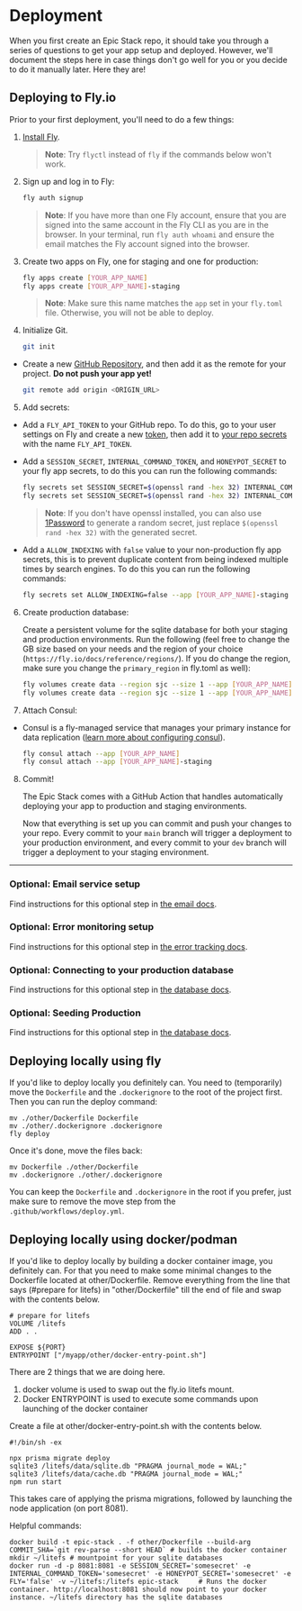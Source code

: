 # Deployment

When you first create an Epic Stack repo, it should take you through a series of
questions to get your app setup and deployed. However, we'll document the steps
here in case things don't go well for you or you decide to do it manually later.
Here they are!

## Deploying to Fly.io

Prior to your first deployment, you'll need to do a few things:

1. [Install Fly](https://fly.io/docs/getting-started/installing-flyctl/).

   > **Note**: Try `flyctl` instead of `fly` if the commands below won't work.

2. Sign up and log in to Fly:

   ```sh
   fly auth signup
   ```

   > **Note**: If you have more than one Fly account, ensure that you are signed
   > into the same account in the Fly CLI as you are in the browser. In your
   > terminal, run `fly auth whoami` and ensure the email matches the Fly
   > account signed into the browser.

3. Create two apps on Fly, one for staging and one for production:

   ```sh
   fly apps create [YOUR_APP_NAME]
   fly apps create [YOUR_APP_NAME]-staging
   ```

   > **Note**: Make sure this name matches the `app` set in your `fly.toml`
   > file. Otherwise, you will not be able to deploy.

4. Initialize Git.

   ```sh
   git init
   ```

- Create a new [GitHub Repository](https://repo.new), and then add it as the
  remote for your project. **Do not push your app yet!**

  ```sh
  git remote add origin <ORIGIN_URL>
  ```

5. Add secrets:

- Add a `FLY_API_TOKEN` to your GitHub repo. To do this, go to your user
  settings on Fly and create a new
  [token](https://web.fly.io/user/personal_access_tokens/new), then add it to
  [your repo secrets](https://docs.github.com/en/actions/security-guides/encrypted-secrets)
  with the name `FLY_API_TOKEN`.

- Add a `SESSION_SECRET`, `INTERNAL_COMMAND_TOKEN`, and `HONEYPOT_SECRET` to
  your fly app secrets, to do this you can run the following commands:

  ```sh
  fly secrets set SESSION_SECRET=$(openssl rand -hex 32) INTERNAL_COMMAND_TOKEN=$(openssl rand -hex 32) HONEYPOT_SECRET=$(openssl rand -hex 32) --app [YOUR_APP_NAME]
  fly secrets set SESSION_SECRET=$(openssl rand -hex 32) INTERNAL_COMMAND_TOKEN=$(openssl rand -hex 32) HONEYPOT_SECRET=$(openssl rand -hex 32) --app [YOUR_APP_NAME]-staging
  ```

  > **Note**: If you don't have openssl installed, you can also use
  > [1Password](https://1password.com/password-generator) to generate a random
  > secret, just replace `$(openssl rand -hex 32)` with the generated secret.

- Add a `ALLOW_INDEXING` with `false` value to your non-production fly app
  secrets, this is to prevent duplicate content from being indexed multiple
  times by search engines. To do this you can run the following commands:

  ```sh
  fly secrets set ALLOW_INDEXING=false --app [YOUR_APP_NAME]-staging
  ```

6. Create production database:

   Create a persistent volume for the sqlite database for both your staging and
   production environments. Run the following (feel free to change the GB size
   based on your needs and the region of your choice
   (`https://fly.io/docs/reference/regions/`). If you do change the region, make
   sure you change the `primary_region` in fly.toml as well):

   ```sh
   fly volumes create data --region sjc --size 1 --app [YOUR_APP_NAME]
   fly volumes create data --region sjc --size 1 --app [YOUR_APP_NAME]-staging
   ```

7. Attach Consul:

- Consul is a fly-managed service that manages your primary instance for data
  replication
  ([learn more about configuring consul](https://fly.io/docs/litefs/getting-started/#lease-configuration)).

  ```sh
  fly consul attach --app [YOUR_APP_NAME]
  fly consul attach --app [YOUR_APP_NAME]-staging
  ```

8. Commit!

   The Epic Stack comes with a GitHub Action that handles automatically
   deploying your app to production and staging environments.

   Now that everything is set up you can commit and push your changes to your
   repo. Every commit to your `main` branch will trigger a deployment to your
   production environment, and every commit to your `dev` branch will trigger a
   deployment to your staging environment.

---

### Optional: Email service setup

Find instructions for this optional step in [the email docs](./email.md).

### Optional: Error monitoring setup

Find instructions for this optional step in
[the error tracking docs](./monitoring.md).

### Optional: Connecting to your production database

Find instructions for this optional step in [the database docs](./database.md).

### Optional: Seeding Production

Find instructions for this optional step in [the database docs](./database.md).

## Deploying locally using fly

If you'd like to deploy locally you definitely can. You need to (temporarily)
move the `Dockerfile` and the `.dockerignore` to the root of the project first.
Then you can run the deploy command:

```
mv ./other/Dockerfile Dockerfile
mv ./other/.dockerignore .dockerignore
fly deploy
```

Once it's done, move the files back:

```
mv Dockerfile ./other/Dockerfile
mv .dockerignore ./other/.dockerignore
```

You can keep the `Dockerfile` and `.dockerignore` in the root if you prefer,
just make sure to remove the move step from the `.github/workflows/deploy.yml`.

## Deploying locally using docker/podman

If you'd like to deploy locally by building a docker container image, you
definitely can. For that you need to make some minimal changes to the Dockerfile
located at other/Dockerfile. Remove everything from the line that says (#prepare
for litefs) in "other/Dockerfile" till the end of file and swap with the
contents below.

```
# prepare for litefs
VOLUME /litefs
ADD . .

EXPOSE ${PORT}
ENTRYPOINT ["/myapp/other/docker-entry-point.sh"]
```

There are 2 things that we are doing here.

1. docker volume is used to swap out the fly.io litefs mount.
2. Docker ENTRYPOINT is used to execute some commands upon launching of the
   docker container

Create a file at other/docker-entry-point.sh with the contents below.

```
#!/bin/sh -ex

npx prisma migrate deploy
sqlite3 /litefs/data/sqlite.db "PRAGMA journal_mode = WAL;"
sqlite3 /litefs/data/cache.db "PRAGMA journal_mode = WAL;"
npm run start
```

This takes care of applying the prisma migrations, followed by launching the
node application (on port 8081).

Helpful commands:

```
docker build -t epic-stack . -f other/Dockerfile --build-arg COMMIT_SHA=`git rev-parse --short HEAD` # builds the docker container
mkdir ~/litefs # mountpoint for your sqlite databases
docker run -d -p 8081:8081 -e SESSION_SECRET='somesecret' -e INTERNAL_COMMAND_TOKEN='somesecret' -e HONEYPOT_SECRET='somesecret' -e FLY='false' -v ~/litefs:/litefs epic-stack     # Runs the docker container. http://localhost:8081 should now point to your docker instance. ~/litefs directory has the sqlite databases
```
